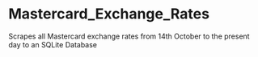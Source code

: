 # Mastercard_Exchange_Rates
Scrapes all Mastercard exchange rates from 14th October to the present day to an SQLite Database
